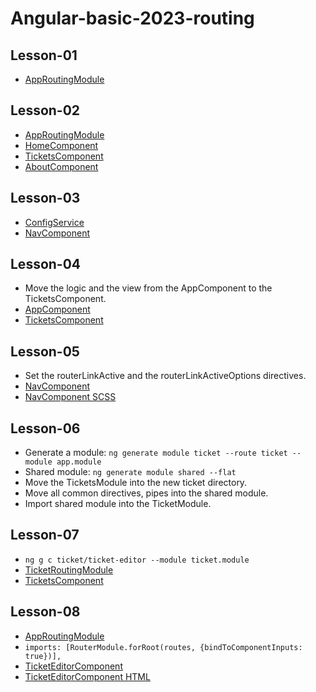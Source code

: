# Angular-basic-2023-routing

## Lesson-01
- [AppRoutingModule](src/app/app-routing.module.ts)

## Lesson-02
- [AppRoutingModule](src/app/app-routing.module.ts)
- [HomeComponent](src/app/page/home/home.component.ts)
- [TicketsComponent](src/app/page/tickets/tickets.component.ts)
- [AboutComponent](src/app/page/about/about.component.ts)

## Lesson-03
- [ConfigService](src/app/service/config.service.ts)
- [NavComponent](src/app/common/nav/nav.component.ts)

## Lesson-04
- Move the logic and the view from the AppComponent to the TicketsComponent.
- [AppComponent](src/app/app.component.ts)
- [TicketsComponent](src/app/page/tickets/tickets.component.ts)

## Lesson-05
- Set the routerLinkActive and the routerLinkActiveOptions directives.
- [NavComponent](src/app/common/nav/nav.component.ts)
- [NavComponent SCSS](src/app/common/nav/nav.component.scss)

## Lesson-06
- Generate a module: `ng generate module ticket --route ticket --module app.module`
- Shared module: `ng generate module shared --flat`
- Move the TicketsModule into the new ticket directory.
- Move all common directives, pipes into the shared module.
- Import shared module into the TicketModule.

## Lesson-07
- `ng g c ticket/ticket-editor --module ticket.module`
- [TicketRoutingModule](src/app/ticket/ticket-routing.module.ts)
- [TicketsComponent](src/app/page/tickets/tickets.component.ts)

## Lesson-08
- [AppRoutingModule](src/app/app-routing.module.ts)
- `imports: [RouterModule.forRoot(routes, {bindToComponentInputs: true})],`
- [TicketEditorComponent](src/app/ticket/ticket-editor/ticket-editor.component.ts)
- [TicketEditorComponent HTML](src/app/ticket/ticket-editor/ticket-editor.component.html)
  